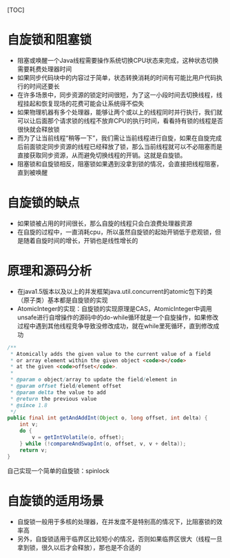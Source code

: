 [TOC]

# 自旋锁和阻塞锁
+ 阻塞或唤醒一个Java线程需要操作系统切换CPU状态来完成，这种状态切换需要耗费处理器时间
+ 如果同步代码块中的内容过于简单，状态转换消耗的时间有可能比用户代码执行的时间还要长
+ 在许多场景中，同步资源的锁定时间很短，为了这一小段时间去切换线程，线程挂起和恢复现场的花费可能会让系统得不偿失
+ 如果物理机器有多个处理器，能够让两个或以上的线程同时并行执行，我们就可以让后面那个请求锁的线程不放弃CPU的执行时间，看看持有锁的线程是否很快就会释放锁
+ 而为了让当前线程“稍等一下”，我们需让当前线程进行自旋，如果在自旋完成后前面锁定同步资源的线程已经释放了锁，那么当前线程就可以不必阻塞而是直接获取同步资源，从而避免切换线程的开销。这就是自旋锁。
+ 阻塞锁和自旋锁相反，阻塞锁如果遇到没拿到锁的情况，会直接把线程阻塞，直到被唤醒

# 自旋锁的缺点
+ 如果锁被占用的时间很长，那么自旋的线程只会白浪费处理器资源
+ 在自旋的过程中，一直消耗cpu，所以虽然自旋锁的起始开销低于悲观锁，但是随着自旋时间的增长，开销也是线性增长的

# 原理和源码分析
+ 在java1.5版本以及以上的并发框架java.util.concurrent的atomic包下的类（原子类）基本都是自旋锁的实现
+ AtomicInteger的实现：自旋锁的实现原理是CAS，AtomicInteger中调用unsafe进行自增操作的源码中的do-while循环就是一个自旋操作，如果修改过程中遇到其他线程竞争导致没修改成功，就在while里死循环，直到修改成功

```java
/**
 * Atomically adds the given value to the current value of a field
 * or array element within the given object <code>o</code>
 * at the given <code>offset</code>.
 *
 * @param o object/array to update the field/element in
 * @param offset field/element offset
 * @param delta the value to add
 * @return the previous value
 * @since 1.8
 */
public final int getAndAddInt(Object o, long offset, int delta) {
    int v;
    do {
        v = getIntVolatile(o, offset);
    } while (!compareAndSwapInt(o, offset, v, v + delta));
    return v;
}
```

自己实现一个简单的自旋锁：spinlock
# 自旋锁的适用场景
+ 自旋锁一般用于多核的处理器，在并发度不是特别高的情况下，比阻塞锁的效率高
+ 另外，自旋锁适用于临界区比较短小的情况，否则如果临界区很大（线程一旦拿到锁，很久以后才会释放），那也是不合适的